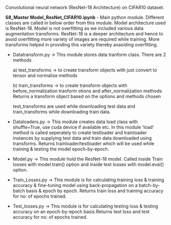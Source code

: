 Convolutional neural network (ResNet-18 Architecture) on CIFAR10 dataset.

**S8_Master Model_ResNet_CIFAR10.ipynb** - Main python module. Different classes are called in below order from this module. Model architecture used is ResNet-18. Model is not overfitting as we included various data augmentation transforms. ResNet-18 is a deeper architecture and hence to avoid overfitting more variety of images are required while training. More transforms helped in providing this variety thereby avaoiding overfitting.

- Datatransform.py -> This module stores data tranform class. There are 2 methods 

  a) test_transforms -> to create transform objects with just convert to tensor and normalize methods 
  
  b) train_transforms -> to create transform objects with before_normalization tranform otions and after_normalization methods 
  Returns a transform object based on the options and methods chosen
  
  test_transforms are used while downloading test data and train_transforms while downloading train data.
- Dataloaders.py -> This module creates data load class with shuffle=True, use cuda device if available etc. In this module 'load' method is called seperately to create testloader and trainloader instances by supplying test data and train data downloaded using transforms. Returns trainloader/testloader which will be used while training & testing the model epoch-by-epoch.
- Model.py -> This module hold the ResNet-18 model. Called inside Train losses with model.train() option and inside test losses with model.eval() option.
- Train_Losses.py -> This module is for calculating training loss & training accuracy & fine-tuning model using back-propagation on a batch-by-batch basis & epoch by epoch. Returns train loss and training accuracy for no: of epochs trained.
- Test_losses.py -> This module is for calculating testing loss & testing accuracy on an epoch-by-epoch basis.Returns test loss and test accuracy for no: of epochs trained.
